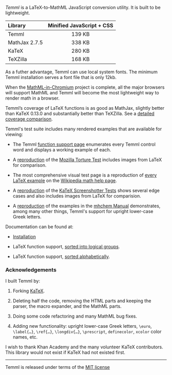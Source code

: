 *Temml* is a LaTeX-to-MathML JavaScript conversion utility. It is built to be lightweight.

| Library       | Minified JavaScript + CSS |
|:--------------|:-------------------------:|
| Temml         |         139 KB            |
| MathJax 2.7.5 |         338 KB            |
| KaTeX         |         280 KB            |
| TeXZilla      |         168 KB            |

As a futher advantage, Temml can use local system fonts. The minimum Temml installation serves a font file that is only 12kb.

When the [MathML-in-Chromium](https://mathml.igalia.com/news/) project is complete, all the major browsers will support MathML and Temml will become the most lightweight way to render math in a browser.

Temml’s coverage of LaTeX functions is as good as MathJax, slightly better than KaTeX 0.13.0 and substantially better than TeXZilla. See a [detailed coverage comparison](https://temml.org/docs/en/comparison.html).

Temml's test suite includes many rendered examples that are available for viewing:

* The Temml [function support page](https://temml.org/docs/en/supported.html) enumerates every Temml control word and displays a working example of each.

* A [reproduction](https://temml.org/tests/mozilla-tests.html) of the [Mozilla Torture Test](https://www-archive.mozilla.org/projects/mathml/demo/texvsmml.xhtml) includes images from LaTeX for comparison.

* The most comprehensive visual test page is a reproduction of [every LaTeX example](https://temml.org/tests/wiki-tests.html) on the [Wikipedia math help page](https://en.wikipedia.org/wiki/Help:Displaying_a_formula).

* A [reproduction](https://temml.org/tests/katex-tests.html) of the [KaTeX Screenshotter Tests](https://github.com/KaTeX/KaTeX/blob/main/test/screenshotter/ss_data.yaml) shows several edge cases and also includes images from LaTeX for comparision.

* A [reproduction](https://temml.org/tests/mhchem-tests.html) of the examples in the [mhchem Manual](https://mhchem.github.io/MathJax-mhchem/) demonstrates, among many other things, Temml's support for upright lower-case Greek letters.

Documentation can be found at:

* [Installation](https://temml.org/docs/en/administration.html)

* LaTeX function support, [sorted into logical groups](https://temml.org/docs/en/supported.html).

* LaTeX function support, [sorted alphabetically](https://temml.org/docs/en/support_table.html).

### Acknowledgements

I built Temml by:

1. Forking [KaTeX](https://katex.org/).

2. Deleting half the code, removing the HTML parts and keeping the parser, the macro expander, and the MathML parts.

3. Doing some code refactoring and many MathML bug fixes.

4. Adding new functionality: upright lower-case Greek letters, `\euro`, `\label{…}`, `\ref{…}`, `\longdiv{…}`, `\prescript`, `definecolor`, `xcolor` color names, etc.

I wish to thank Khan Academy and the many volunteer KaTeX contributors. This library would not exist if KaTeX had not existed first.

---

Temml is released under terms of the [MIT license](https://mit-license.org/)
